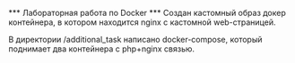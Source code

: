 *** Лабораторная работа по Docker ***
Создан кастомный образ докер контейнера, в котором находится nginx с кастомной web-страницей.

В директории /additional_task написано docker-compose, который поднимает два контейнера с php+nginx связью.